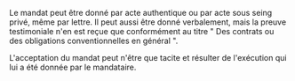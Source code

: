 Le mandat peut être donné par acte authentique ou par acte sous seing privé, même par lettre. Il peut aussi être donné verbalement, mais la preuve testimoniale n'en est reçue que conformément au titre " Des contrats ou des obligations conventionnelles en général ".


L'acceptation du mandat peut n'être que tacite et résulter de l'exécution qui lui a été donnée par le mandataire.

